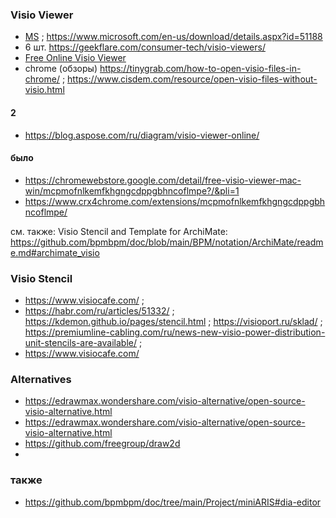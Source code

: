 ### Visio Viewer
- [MS](https://mloads.com/office/4320-microsoft-visio-viewer.html) ; https://www.microsoft.com/en-us/download/details.aspx?id=51188
- 6 шт. https://geekflare.com/consumer-tech/visio-viewers/
- [Free Online Visio Viewer](https://doconut.app/products/visio/)
- chrome (обзоры) https://tinygrab.com/how-to-open-visio-files-in-chrome/ ; https://www.cisdem.com/resource/open-visio-files-without-visio.html

#### 2
- https://blog.aspose.com/ru/diagram/visio-viewer-online/

#### было
- https://chromewebstore.google.com/detail/free-visio-viewer-mac-win/mcpmofnlkemfkhgngcdppgbhncoflmpe?/&pli=1
- https://www.crx4chrome.com/extensions/mcpmofnlkemfkhgngcdppgbhncoflmpe/
  
см. также: Visio Stencil and Template for ArchiMate: https://github.com/bpmbpm/doc/blob/main/BPM/notation/ArchiMate/readme.md#archimate_visio  

### Visio Stencil 
- https://www.visiocafe.com/ ;
- https://habr.com/ru/articles/51332/ ; https://kdemon.github.io/pages/stencil.html ; https://visioport.ru/sklad/ ; https://premiumline-cabling.com/ru/news-new-visio-power-distribution-unit-stencils-are-available/ ;
- https://www.visiocafe.com/

### Alternatives
- https://edrawmax.wondershare.com/visio-alternative/open-source-visio-alternative.html
- https://edrawmax.wondershare.com/visio-alternative/open-source-visio-alternative.html
- https://github.com/freegroup/draw2d
- 
### также
- https://github.com/bpmbpm/doc/tree/main/Project/miniARIS#dia-editor
